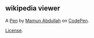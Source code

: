 wikipedia viewer
----------------


A [Pen](https://codepen.io/thetradecoder/pen/ZBMEqy) by [Mamun Abdullah](https://codepen.io/thetradecoder) on [CodePen](https://codepen.io).

[License](https://codepen.io/thetradecoder/pen/ZBMEqy/license).